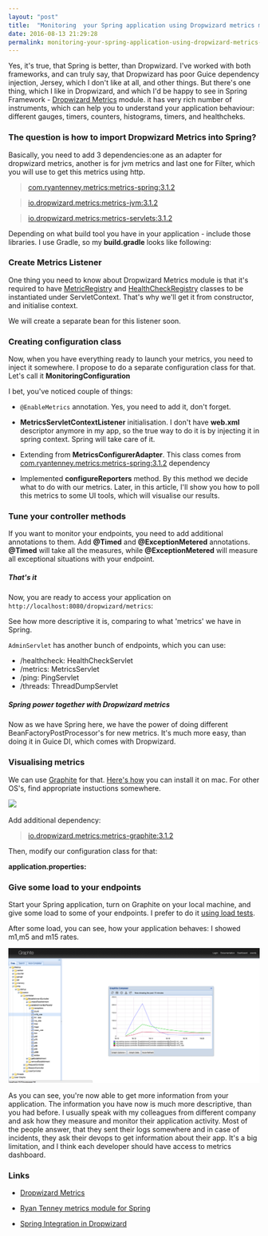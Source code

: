 ```yaml
---
layout: "post"
title:  "Monitoring  your Spring application using Dropwizard metrics module"
date: 2016-08-13 21:29:28
permalink: monitoring-your-spring-application-using-dropwizard-metrics-module
---
```



Yes, it's true, that Spring is better, than Dropwizard. I've worked with both frameworks, and can truly say, that Dropwizard has poor Guice dependency injection, Jersey, which I don't like at all, and other things. But there's one thing, which I like in Dropwizard, and which I'd be happy to see in Spring Framework - [Dropwizard Metrics](http://metrics.dropwizard.io/3.1.0/) module. it has very rich number of instruments, which can help you to understand your application behaviour: different gauges, timers, counters, histograms, timers, and healthcheks.

### <a href="#thequestion" name="thequestion"><i class="anchor fa fa-link" aria-hidden="true"></i></a> The question is how to import Dropwizard Metrics into Spring?

Basically, you need to add 3 dependencies:one as an adapter for dropwizard metrics, another is for jvm metrics and last one for Filter, which you will use to get this metrics using http.

> [com.ryantenney.metrics:metrics-spring:3.1.2](https://google.com.ua/search?q=com.ryantenney.metrics%3Ametrics-spring%3A3.1.2&oq=com.ryantenney.metrics%3Ametrics-spring%3A3.1.2&aqs=chrome..69i57.248j0j7&sourceid=chrome&ie=UTF-8)

> [io.dropwizard.metrics:metrics-jvm:3.1.2](https://mvnrepository.com/artifact/io.dropwizard.metrics/metrics-jvm/3.1.2)

> [io.dropwizard.metrics:metrics-servlets:3.1.2](https://mvnrepository.com/artifact/io.dropwizard.metrics/metrics-servlets/3.1.0)

Depending on what build tool you have in your application - include those libraries. I use Gradle, so my **build.gradle** looks like following:

<script src="https://gist.github.com/ivanursul/5da9a51ec38d31635aa16b4522a40ad7.js"></script>

### <a href="#metricsListener" name="metricsListener"><i class="anchor fa fa-link" aria-hidden="true"></i></a> Create Metrics Listener

One thing you need to know about Dropwizard Metrics module is that it's required to have [MetricRegistry](http://metrics.dropwizard.io/3.1.0/apidocs/com/codahale/metrics/MetricRegistry.html) and [HealthCheckRegistry](http://metrics.dropwizard.io/3.1.0/apidocs/com/codahale/metrics/health/HealthCheckRegistry.html) classes to be instantiated under ServletContext. That's why we'll get it from constructor, and initialise context.

<script src="https://gist.github.com/ivanursul/e8301df33eebd9a2d3631db7f5cb0e8b.js"></script>

We will create a separate bean for this listener soon.

### <a href="#configclass" name="configclass"><i class="anchor fa fa-link" aria-hidden="true"></i></a> Creating configuration class

Now, when you have everything ready to launch your metrics, you need to inject it somewhere. I propose to do a separate configuration class for that. Let's call it **MonitoringConfiguration**

<script src="https://gist.github.com/ivanursul/2c056cfa657db78412a3aa6cfb6279fa.js"></script>

I bet, you've noticed couple of things:

* `@EnableMetrics` annotation. Yes, you need to add it, don't forget.

* **MetricsServletContextListener** initialisation. I don't have **web.xml** descriptor anymore in my app, so the true way to do it is by injecting it in spring context. Spring will take care of it.

* Extending from **MetricsConfigurerAdapter**. This class comes from [com.ryantenney.metrics:metrics-spring:3.1.2](https://google.com.ua/search?q=com.ryantenney.metrics%3Ametrics-spring%3A3.1.2&oq=com.ryantenney.metrics%3Ametrics-spring%3A3.1.2&aqs=chrome..69i57.248j0j7&sourceid=chrome&ie=UTF-8) dependency

* Implemented **configureReporters** method. By this method we decide what to do with our metrics. Later, in this article, I'll show you how to poll this metrics to some UI tools, which will visualise our results.

### <a href="#tunecontroller" name="tunecontroller"><i class="anchor fa fa-link" aria-hidden="true"></i></a> Tune your controller methods

If you want to monitor your endpoints, you need to add additional annotations to them. Add **@Timed** and **@ExceptionMetered** annotations. **@Timed** will take all the measures, while **@ExceptionMetered** will measure all exceptional situations with your endpoint.

<script src="https://gist.github.com/ivanursul/738d3af3567588139de2bfad50db6190.js"></script>

##### That's it

Now, you are ready to access your application on `http://localhost:8080/dropwizard/metrics`:

<script src="https://gist.github.com/ivanursul/ec73821fa78b61e4c7c412b504ed7a2d.js"></script>

See how more descriptive it is, comparing to what 'metrics' we have in Spring.

`AdminServlet` has another bunch of endpoints, which you can use:

* /healthcheck: HealthCheckServlet
* /metrics: MetricsServlet
* /ping: PingServlet
* /threads: ThreadDumpServlet

##### Spring power together with Dropwizard metrics <a href="#springpower" name="springpower"><i class="anchor fa fa-link" aria-hidden="true"></i></a>

Now as we have Spring here, we have the power of doing different BeanFactoryPostProcessor's for new metrics. It's much more easy, than doing it in Guice DI, which comes with Dropwizard.

### <a href="#visualising" name="visualising"><i class="anchor fa fa-link" aria-hidden="true"></i></a> Visualising metrics

We can use [Graphite](https://graphiteapp.org) for that. [Here's how](https://gist.github.com/relaxdiego/7539911) you can install it on mac. For other OS's, find appropriate instuctions somewhere.

![](https://lh6.ggpht.com/-Hb-nvEzQjk8/UUndShnqRKI/AAAAAAAAQP4/tznXzGXcUE0/image_thumb%25255B2%25255D.png?imgmax=800)

Add additional dependency:

> [io.dropwizard.metrics:metrics-graphite:3.1.2](https://mvnrepository.com/artifact/io.dropwizard.metrics/metrics-graphite/3.1.2)

Then, modify our configuration class for that:

<script src="https://gist.github.com/ivanursul/b54ea49881ed1a086192214a9e0e2b0a.js"></script>

**application.properties:**

<script src="https://gist.github.com/ivanursul/6401380148075ef919667ceaf65024dc.js"></script>

### <a href="#load" name="load"><i class="anchor fa fa-link" aria-hidden="true"></i></a> Give some load to your endpoints

Start your Spring application, turn on Graphite on your local machine, and give some load to some of your endpoints. I prefer to do it [using load tests](http://ivanursul.com/performance-testing-explained/).

After some load, you can see, how your application behaves: I showed m1,m5 and m15 rates.

![](assets/images/Screen-Shot-2016-08-13-at-9-21-23-PM.png)

As you can see, you're now able to get more information from your application. The information you have now is much more descriptive, than you had before. I usually speak with my colleagues from different company and ask how they measure and monitor their application activity. Most of the people answer, that they sent their logs somewhere and in case of incidents, they ask their devops to get information about their app. It's a big limitation, and I think each developer should have access to metrics dashboard.

### <a href="#links" name="links"><i class="anchor fa fa-link" aria-hidden="true"></i></a> Links

* [Dropwizard Metrics](http://metrics.dropwizard.io/3.1.0/)

* [Ryan Tenney metrics module for Spring](http://metrics.ryantenney.com/)

* [Spring Integration in Dropwizard](http://metrics.dropwizard.io/2.2.0/manual/spring/)

